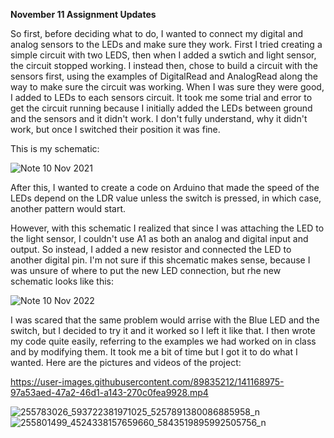 **November 11 Assignment Updates**


So first, before deciding what to do, I wanted to connect my digital and analog sensors to the LEDs and make sure they work. First I tried creating a simple circuit with two LEDS, then when I added a swtich and light sensor, the circuit stopped working. I instead then, chose to build a circuit with the sensors first, using the examples of DigitalRead and AnalogRead along the way to make sure the circuit was working. When I was sure they were good, I added to LEDs to each sensors circuit. It took me some trial and error to get the circuit running because I initially added the LEDs between ground and the sensors and it didn't work. I don't fully understand, why it didn't work, but once I switched their position it was fine. 

This is my schematic: 

![Note 10 Nov 2021](https://user-images.githubusercontent.com/89835212/141161453-eb10daa4-4cf9-45f5-bb06-f89278d5a0cd.jpg)

After this, I wanted to create a code on Arduino that made the speed of the LEDs depend on the LDR value unless the switch is pressed, in which case, another pattern would start. 

However, with this schematic I realized that since I was attaching the LED to the light sensor, I couldn't use A1 as both an analog and digital input and output. So instead, I added a new resistor and connected the LED to another digital pin. I'm not sure if this shcematic makes sense, because I was unsure of where to put the new LED connection, but rhe new schematic looks like this: 

![Note 10 Nov 2022](https://user-images.githubusercontent.com/89835212/141165698-b6f9e635-4439-4f62-a58a-768460c22c44.jpg)

I was scared that the same problem would arrise with the Blue LED and the switch, but I decided to try it and it worked so I left it like that. I then wrote my code quite easily, referring to the examples we had worked on in class and by modifying them. It took me a bit of time but I got it to do what I wanted. Here are the pictures and videos of the project: 


https://user-images.githubusercontent.com/89835212/141168975-97a53aed-47a2-46d1-a143-270c0fea9928.mp4

![255783026_593722381971025_5257891380086885958_n](https://user-images.githubusercontent.com/89835212/141169017-25038931-9931-474b-a632-1bfbbf3907e3.jpeg)![255801499_4524338157659660_5843519895992505756_n](https://user-images.githubusercontent.com/89835212/141169024-1ff007cc-d538-4639-adf3-605aae1d0ba6.jpeg)


